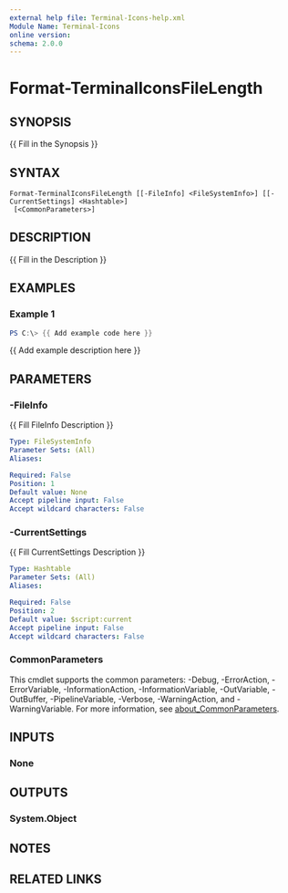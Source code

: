 ```yaml
---
external help file: Terminal-Icons-help.xml
Module Name: Terminal-Icons
online version:
schema: 2.0.0
---
```


# Format-TerminalIconsFileLength

## SYNOPSIS
{{ Fill in the Synopsis }}

## SYNTAX

```
Format-TerminalIconsFileLength [[-FileInfo] <FileSystemInfo>] [[-CurrentSettings] <Hashtable>]
 [<CommonParameters>]
```

## DESCRIPTION
{{ Fill in the Description }}

## EXAMPLES

### Example 1
```powershell
PS C:\> {{ Add example code here }}
```

{{ Add example description here }}

## PARAMETERS

### -FileInfo
{{ Fill FileInfo Description }}

```yaml
Type: FileSystemInfo
Parameter Sets: (All)
Aliases:

Required: False
Position: 1
Default value: None
Accept pipeline input: False
Accept wildcard characters: False
```

### -CurrentSettings
{{ Fill CurrentSettings Description }}

```yaml
Type: Hashtable
Parameter Sets: (All)
Aliases:

Required: False
Position: 2
Default value: $script:current
Accept pipeline input: False
Accept wildcard characters: False
```

### CommonParameters
This cmdlet supports the common parameters: -Debug, -ErrorAction, -ErrorVariable, -InformationAction, -InformationVariable, -OutVariable, -OutBuffer, -PipelineVariable, -Verbose, -WarningAction, and -WarningVariable. For more information, see [about_CommonParameters](http://go.microsoft.com/fwlink/?LinkID=113216).

## INPUTS

### None
## OUTPUTS

### System.Object
## NOTES

## RELATED LINKS
